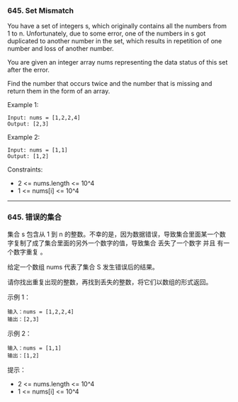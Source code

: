 ### 645. Set Mismatch
You have a set of integers s, which originally contains all the numbers from 1 to n. Unfortunately, due to some error, one of the numbers in s got duplicated to another number in the set, which results in repetition of one number and loss of another number.

You are given an integer array nums representing the data status of this set after the error.

Find the number that occurs twice and the number that is missing and return them in the form of an array.



Example 1:

	Input: nums = [1,2,2,4]
	Output: [2,3]

Example 2:

	Input: nums = [1,1]
	Output: [1,2]



Constraints:

* 2 <= nums.length <= 10^4
* 1 <= nums[i] <= 10^4

----

### 645. 错误的集合
集合 s 包含从 1 到 n 的整数。不幸的是，因为数据错误，导致集合里面某一个数字复制了成了集合里面的另外一个数字的值，导致集合 丢失了一个数字 并且 有一个数字重复 。

给定一个数组 nums 代表了集合 S 发生错误后的结果。

请你找出重复出现的整数，再找到丢失的整数，将它们以数组的形式返回。



示例 1：

	输入：nums = [1,2,2,4]
	输出：[2,3]

示例 2：

	输入：nums = [1,1]
	输出：[1,2]



提示：

* 2 <= nums.length <= 10^4
* 1 <= nums[i] <= 10^4


